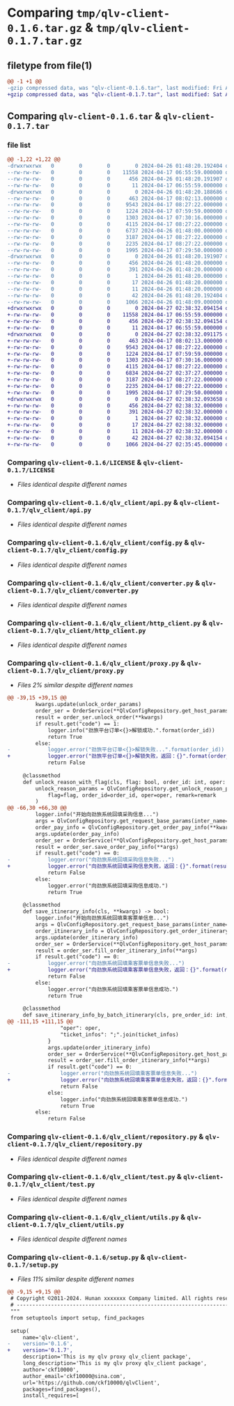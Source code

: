 # Comparing `tmp/qlv-client-0.1.6.tar.gz` & `tmp/qlv-client-0.1.7.tar.gz`

## filetype from file(1)

```diff
@@ -1 +1 @@
-gzip compressed data, was "qlv-client-0.1.6.tar", last modified: Fri Apr 26 01:48:20 2024, max compression
+gzip compressed data, was "qlv-client-0.1.7.tar", last modified: Sat Apr 27 02:38:32 2024, max compression
```

## Comparing `qlv-client-0.1.6.tar` & `qlv-client-0.1.7.tar`

### file list

```diff
@@ -1,22 +1,22 @@
-drwxrwxrwx   0        0        0        0 2024-04-26 01:48:20.192404 qlv-client-0.1.6/
--rw-rw-rw-   0        0        0    11558 2024-04-17 06:55:59.000000 qlv-client-0.1.6/LICENSE
--rw-rw-rw-   0        0        0      456 2024-04-26 01:48:20.191907 qlv-client-0.1.6/PKG-INFO
--rw-rw-rw-   0        0        0       11 2024-04-17 06:55:59.000000 qlv-client-0.1.6/README.md
-drwxrwxrwx   0        0        0        0 2024-04-26 01:48:20.188686 qlv-client-0.1.6/qlv_client/
--rw-rw-rw-   0        0        0      463 2024-04-17 08:02:13.000000 qlv-client-0.1.6/qlv_client/__init__.py
--rw-rw-rw-   0        0        0     9543 2024-04-17 08:27:22.000000 qlv-client-0.1.6/qlv_client/api.py
--rw-rw-rw-   0        0        0     1224 2024-04-17 07:59:59.000000 qlv-client-0.1.6/qlv_client/config.py
--rw-rw-rw-   0        0        0     1303 2024-04-17 07:30:16.000000 qlv-client-0.1.6/qlv_client/converter.py
--rw-rw-rw-   0        0        0     4115 2024-04-17 08:27:22.000000 qlv-client-0.1.6/qlv_client/http_client.py
--rw-rw-rw-   0        0        0     6737 2024-04-26 01:48:00.000000 qlv-client-0.1.6/qlv_client/proxy.py
--rw-rw-rw-   0        0        0     3187 2024-04-17 08:27:22.000000 qlv-client-0.1.6/qlv_client/repository.py
--rw-rw-rw-   0        0        0     2235 2024-04-17 08:27:22.000000 qlv-client-0.1.6/qlv_client/test.py
--rw-rw-rw-   0        0        0     1995 2024-04-17 07:29:50.000000 qlv-client-0.1.6/qlv_client/utils.py
-drwxrwxrwx   0        0        0        0 2024-04-26 01:48:20.191907 qlv-client-0.1.6/qlv_client.egg-info/
--rw-rw-rw-   0        0        0      456 2024-04-26 01:48:20.000000 qlv-client-0.1.6/qlv_client.egg-info/PKG-INFO
--rw-rw-rw-   0        0        0      391 2024-04-26 01:48:20.000000 qlv-client-0.1.6/qlv_client.egg-info/SOURCES.txt
--rw-rw-rw-   0        0        0        1 2024-04-26 01:48:20.000000 qlv-client-0.1.6/qlv_client.egg-info/dependency_links.txt
--rw-rw-rw-   0        0        0       17 2024-04-26 01:48:20.000000 qlv-client-0.1.6/qlv_client.egg-info/requires.txt
--rw-rw-rw-   0        0        0       11 2024-04-26 01:48:20.000000 qlv-client-0.1.6/qlv_client.egg-info/top_level.txt
--rw-rw-rw-   0        0        0       42 2024-04-26 01:48:20.192404 qlv-client-0.1.6/setup.cfg
--rw-rw-rw-   0        0        0     1066 2024-04-26 01:48:09.000000 qlv-client-0.1.6/setup.py
+drwxrwxrwx   0        0        0        0 2024-04-27 02:38:32.094154 qlv-client-0.1.7/
+-rw-rw-rw-   0        0        0    11558 2024-04-17 06:55:59.000000 qlv-client-0.1.7/LICENSE
+-rw-rw-rw-   0        0        0      456 2024-04-27 02:38:32.094154 qlv-client-0.1.7/PKG-INFO
+-rw-rw-rw-   0        0        0       11 2024-04-17 06:55:59.000000 qlv-client-0.1.7/README.md
+drwxrwxrwx   0        0        0        0 2024-04-27 02:38:32.091175 qlv-client-0.1.7/qlv_client/
+-rw-rw-rw-   0        0        0      463 2024-04-17 08:02:13.000000 qlv-client-0.1.7/qlv_client/__init__.py
+-rw-rw-rw-   0        0        0     9543 2024-04-17 08:27:22.000000 qlv-client-0.1.7/qlv_client/api.py
+-rw-rw-rw-   0        0        0     1224 2024-04-17 07:59:59.000000 qlv-client-0.1.7/qlv_client/config.py
+-rw-rw-rw-   0        0        0     1303 2024-04-17 07:30:16.000000 qlv-client-0.1.7/qlv_client/converter.py
+-rw-rw-rw-   0        0        0     4115 2024-04-17 08:27:22.000000 qlv-client-0.1.7/qlv_client/http_client.py
+-rw-rw-rw-   0        0        0     6834 2024-04-27 02:37:27.000000 qlv-client-0.1.7/qlv_client/proxy.py
+-rw-rw-rw-   0        0        0     3187 2024-04-17 08:27:22.000000 qlv-client-0.1.7/qlv_client/repository.py
+-rw-rw-rw-   0        0        0     2235 2024-04-17 08:27:22.000000 qlv-client-0.1.7/qlv_client/test.py
+-rw-rw-rw-   0        0        0     1995 2024-04-17 07:29:50.000000 qlv-client-0.1.7/qlv_client/utils.py
+drwxrwxrwx   0        0        0        0 2024-04-27 02:38:32.093658 qlv-client-0.1.7/qlv_client.egg-info/
+-rw-rw-rw-   0        0        0      456 2024-04-27 02:38:32.000000 qlv-client-0.1.7/qlv_client.egg-info/PKG-INFO
+-rw-rw-rw-   0        0        0      391 2024-04-27 02:38:32.000000 qlv-client-0.1.7/qlv_client.egg-info/SOURCES.txt
+-rw-rw-rw-   0        0        0        1 2024-04-27 02:38:32.000000 qlv-client-0.1.7/qlv_client.egg-info/dependency_links.txt
+-rw-rw-rw-   0        0        0       17 2024-04-27 02:38:32.000000 qlv-client-0.1.7/qlv_client.egg-info/requires.txt
+-rw-rw-rw-   0        0        0       11 2024-04-27 02:38:32.000000 qlv-client-0.1.7/qlv_client.egg-info/top_level.txt
+-rw-rw-rw-   0        0        0       42 2024-04-27 02:38:32.094154 qlv-client-0.1.7/setup.cfg
+-rw-rw-rw-   0        0        0     1066 2024-04-27 02:35:45.000000 qlv-client-0.1.7/setup.py
```

### Comparing `qlv-client-0.1.6/LICENSE` & `qlv-client-0.1.7/LICENSE`

 * *Files identical despite different names*

### Comparing `qlv-client-0.1.6/qlv_client/api.py` & `qlv-client-0.1.7/qlv_client/api.py`

 * *Files identical despite different names*

### Comparing `qlv-client-0.1.6/qlv_client/config.py` & `qlv-client-0.1.7/qlv_client/config.py`

 * *Files identical despite different names*

### Comparing `qlv-client-0.1.6/qlv_client/converter.py` & `qlv-client-0.1.7/qlv_client/converter.py`

 * *Files identical despite different names*

### Comparing `qlv-client-0.1.6/qlv_client/http_client.py` & `qlv-client-0.1.7/qlv_client/http_client.py`

 * *Files identical despite different names*

### Comparing `qlv-client-0.1.6/qlv_client/proxy.py` & `qlv-client-0.1.7/qlv_client/proxy.py`

 * *Files 2% similar despite different names*

```diff
@@ -39,15 +39,15 @@
         kwargs.update(unlock_order_params)
         order_ser = OrderService(**QlvConfigRepository.get_host_params())
         result = order_ser.unlock_order(**kwargs)
         if result.get("code") == 1:
             logger.info("劲旅平台订单<{}>解锁成功.".format(order_id))
             return True
         else:
-            logger.error("劲旅平台订单<{}>解锁失败...".format(order_id))
+            logger.error("劲旅平台订单<{}>解锁失败，返回：{}".format(order_id, result))
             return False
 
     @classmethod
     def unlock_reason_with_flag(cls, flag: bool, order_id: int, oper: str, remark: str) -> bool:
         unlock_reason_params = QlvConfigRepository.get_unlock_reason_params(
             flag=flag, order_id=order_id, oper=oper, remark=remark
         )
@@ -66,30 +66,30 @@
         logger.info("开始向劲旅系统回填采购信息...")
         args = QlvConfigRepository.get_request_base_params(inter_name="save_order_pay_info")
         order_pay_info = QlvConfigRepository.get_order_pay_info(**kwargs)
         args.update(order_pay_info)
         order_ser = OrderService(**QlvConfigRepository.get_host_params())
         result = order_ser.save_order_pay_info(**args)
         if result.get("code") == 0:
-            logger.error("向劲旅系统回填采购信息失败...")
+            logger.error("向劲旅系统回填采购信息失败，返回：{}".format(result))
             return False
         else:
             logger.error("向劲旅系统回填采购信息成功.")
             return True
 
     @classmethod
     def save_itinerary_info(cls, **kwargs) -> bool:
         logger.info("开始向劲旅系统回填乘客票单信息...")
         args = QlvConfigRepository.get_request_base_params(inter_name="fill_order_itinerary_info")
         order_itinerary_info = QlvConfigRepository.get_order_itinerary_info(**kwargs)
         args.update(order_itinerary_info)
         order_ser = OrderService(**QlvConfigRepository.get_host_params())
         result = order_ser.fill_order_itinerary_info(**args)
         if result.get("code") == 0:
-            logger.error("向劲旅系统回填乘客票单信息失败...")
+            logger.error("向劲旅系统回填乘客票单信息失败，返回：{}".format(result))
             return False
         else:
             logger.error("向劲旅系统回填乘客票单信息成功.")
             return True
 
     @classmethod
     def save_itinerary_info_by_batch_itinerary(cls, pre_order_id: int, oper: str, itinerary_info: list) -> bool:
@@ -111,15 +111,15 @@
                 "oper": oper,
                 "ticket_infos": ";".join(ticket_infos)
             }
             args.update(order_itinerary_info)
             order_ser = OrderService(**QlvConfigRepository.get_host_params())
             result = order_ser.fill_order_itinerary_info(**args)
             if result.get("code") == 0:
-                logger.error("向劲旅系统回填乘客票单信息失败...")
+                logger.error("向劲旅系统回填乘客票单信息失败，返回：{}".format(result))
                 return False
             else:
                 logger.info("向劲旅系统回填乘客票单信息成功.")
                 return True
         else:
             return False
```

### Comparing `qlv-client-0.1.6/qlv_client/repository.py` & `qlv-client-0.1.7/qlv_client/repository.py`

 * *Files identical despite different names*

### Comparing `qlv-client-0.1.6/qlv_client/test.py` & `qlv-client-0.1.7/qlv_client/test.py`

 * *Files identical despite different names*

### Comparing `qlv-client-0.1.6/qlv_client/utils.py` & `qlv-client-0.1.7/qlv_client/utils.py`

 * *Files identical despite different names*

### Comparing `qlv-client-0.1.6/setup.py` & `qlv-client-0.1.7/setup.py`

 * *Files 11% similar despite different names*

```diff
@@ -9,15 +9,15 @@
 # Copyright ©2011-2024. Hunan xxxxxxx Company limited. All rights reserved.
 # ---------------------------------------------------------------------------------------------------------
 """
 from setuptools import setup, find_packages
 
 setup(
     name='qlv-client',
-    version='0.1.6',
+    version='0.1.7',
     description='This is my qlv proxy qlv_client package',
     long_description='This is my qlv proxy qlv_client package',
     author='ckf10000',
     author_email='ckf10000@sina.com',
     url='https://github.com/ckf10000/qlvClient',
     packages=find_packages(),
     install_requires=[
```

